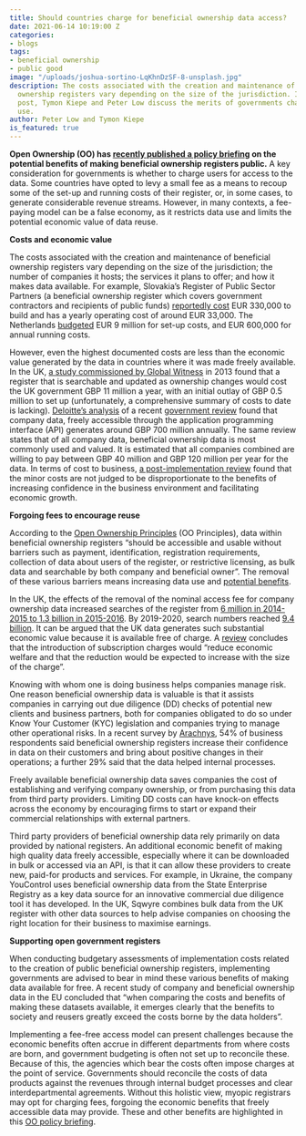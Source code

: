 ```yaml
---
title: Should countries charge for beneficial ownership data access?
date: 2021-06-14 10:19:00 Z
categories:
- blogs
tags:
- beneficial ownership
- public good
image: "/uploads/joshua-sortino-LqKhnDzSF-8-unsplash.jpg"
description: The costs associated with the creation and maintenance of beneficial
  ownership registers vary depending on the size of the jurisdiction. In this blog
  post, Tymon Kiepe and Peter Low discuss the merits of governments charging for their
  use.
author: Peter Low and Tymon Kiepe
is_featured: true
---
```


**Open Ownership (OO) has [recently published a policy briefing](https://www.openownership.org/uploads/OO%20Public%20Access%20Briefing.pdf) on the potential benefits of making beneficial ownership registers public.** A key consideration for governments is whether to charge users for access to the data. Some countries have opted to levy a small fee as a means to recoup some of the set-up and running costs of their register, or, in some cases, to generate considerable revenue streams. However, in many contexts, a fee-paying model can be a false economy, as it restricts data use and limits the potential economic value of data reuse.



**Costs and economic value**

The costs associated with the creation and maintenance of beneficial ownership registers vary depending on the size of the jurisdiction; the number of companies it hosts; the services it plans to offer; and how it makes data available. For example, Slovakia’s Register of Public Sector Partners (a beneficial ownership register which covers government contractors and recipients of public funds) [reportedly cost](http://transparency.sk/wp-content/uploads/2017/06/Register-of-beneficial-ownership_study2017.pdf) EUR 330,000 to build and has a yearly operating cost of around EUR 33,000. The Netherlands [budgeted](https://www.privacyfirst.nl/images/stories/UBO/2021-01-05_KG_dagvaarding_UBO_register_PrivacyFirst_def.pdf) EUR 9 million for set-up costs, and EUR 600,000 for annual running costs.

However, even the highest documented costs are less than the economic value generated by the data in countries where it was made freely available. In the UK, [a study commissioned by Global Witness](https://cdn.globalwitness.org/archive/files/library/cost%20of%20beneficial%20ownership%20declaration%20report.pdf) in 2013 found that a register that is searchable and updated as ownership changes would cost the UK government GBP 11 million a year, with an initial outlay of GBP 0.5 million to set up (unfortunately, a comprehensive summary of costs to date is lacking). [Deloitte’s analysis](https://www.access-info.org/wp-content/uploads/Deloitte-Study-2020.pdf) of a recent [government review](https://assets.publishing.service.gov.uk/government/uploads/system/uploads/attachment_data/file/833764/valuing-benefits-companies-house-data-policy-summary.pdf) found that company data, freely accessible through the application programming interface (API) generates around GBP 700 million annually. The same review states that of all company data, beneficial ownership data is most commonly used and valued. It is estimated that all companies combined are willing to pay between GBP 40 million and GBP 120 million per year for the data. In terms of cost to business, [a post-implementation review](https://www.legislation.gov.uk/uksi/2017/694/pdfs/uksiod_20170694_en.pdf) found that the minor costs are not judged to be disproportionate to the benefits of increasing confidence in the business environment and facilitating economic growth.



**Forgoing fees to encourage reuse**

According to the [Open Ownership Principles](https://www.openownership.org/principles/public-access/) (OO Principles), data within beneficial ownership registers “should be accessible and usable without barriers such as payment, identification, registration requirements, collection of data about users of the register, or restrictive licensing, as bulk data and searchable by both company and beneficial owner”. The removal of these various barriers means increasing data use and [potential benefits](https://www.openownership.org/uploads/OO%20Public%20Access%20Briefing.pdf).

In the UK, the effects of the removal of the nominal access fee for company ownership data increased searches of the register from [6 million in 2014-2015 to 1.3 billion in 2015-2016](https://www.globalwitness.org/en-gb/blog/10-lessons-uks-public-register-real-owners-companies/). By 2019-2020, search numbers reached [9.4 billion](https://www.gov.uk/government/statistical-data-sets/companies-house-management-information-tables-2019-20). It can be argued that the UK data generates such substantial economic value because it is available free of charge. A [review](https://assets.publishing.service.gov.uk/government/uploads/system/uploads/attachment_data/file/833764/valuing-benefits-companies-house-data-policy-summary.pdf) concludes that the introduction of subscription charges would “reduce economic welfare and that the reduction would be expected to increase with the size of the charge”.

Knowing with whom one is doing business helps companies manage risk. One reason beneficial ownership data is valuable is that it assists companies in carrying out due diligence (DD) checks of potential new clients and business partners, both for companies obligated to do so under Know Your Customer (KYC) legislation and companies trying to manage other operational risks. In a recent survey by [Arachnys](https://info.arachnys.com/2020-survey-report), 54% of business respondents said beneficial ownership registers increase their confidence in data on their customers and bring about positive changes in their operations; a further 29% said that the data helped internal processes.

Freely available beneficial ownership data saves companies the cost of establishing and verifying company ownership, or from purchasing this data from third party providers. Limiting DD costs can have knock-on effects across the economy by encouraging firms to start or expand their commercial relationships with external partners.

Third party providers of beneficial ownership data rely primarily on data provided by national registers. An additional economic benefit of making high quality data freely accessible, especially where it can be downloaded in bulk or accessed via an API, is that it can allow these providers to create new, paid-for products and services. For example, in Ukraine, the company YouControl uses beneficial ownership data from the State Enterprise Registry as a key data source for an innovative commercial due diligence tool it has developed. In the UK, Sqwyre combines bulk data from the UK register with other data sources to help advise companies on choosing the right location for their business to maximise earnings.



**Supporting open government registers**

When conducting budgetary assessments of implementation costs related to the creation of public beneficial ownership registers, implementing governments are advised to bear in mind these various benefits of making data available for free. A recent study of company and beneficial ownership data in the EU concluded that “when comparing the costs and benefits of making these datasets available, it emerges clearly that the benefits to society and reusers greatly exceed the costs borne by the data holders”.

Implementing a fee-free access model can present challenges because the economic benefits often accrue in different departments from where costs are born, and government budgeting is often not set up to reconcile these. Because of this, the agencies which bear the costs often impose charges at the point of service. Governments should reconcile the costs of data products against the revenues through internal budget processes and clear interdepartmental agreements. Without this holistic view, myopic registrars may opt for charging fees, forgoing the economic benefits that freely accessible data may provide. These and other benefits are highlighted in this [OO policy briefing](https://www.openownership.org/uploads/OO%20Public%20Access%20Briefing.pdf).